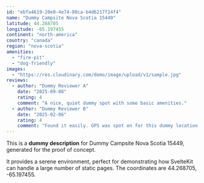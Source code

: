 ```yaml
---
id: "ebfa4619-20e0-4e74-80ca-b4d6217f24f4"
name: "Dummy Campsite Nova Scotia 15449"
latitude: 44.268705
longitude: -65.197455
continent: "north-america"
country: "canada"
region: "nova-scotia"
amenities:
  - "fire-pit"
  - "dog-friendly"
images:
  - "https://res.cloudinary.com/demo/image/upload/v1/sample.jpg"
reviews:
  - author: "Dummy Reviewer A"
    date: "2025-09-08"
    rating: 4
    comment: "A nice, quiet dummy spot with some basic amenities."
  - author: "Dummy Reviewer B"
    date: "2025-02-06"
    rating: 4
    comment: "Found it easily. GPS was spot on for this dummy location."
---
```


This is a **dummy description** for Dummy Campsite Nova Scotia 15449, generated for the proof of concept.

It provides a serene environment, perfect for demonstrating how SvelteKit can handle a large number of static pages. The coordinates are 44.268705, -65.197455.
